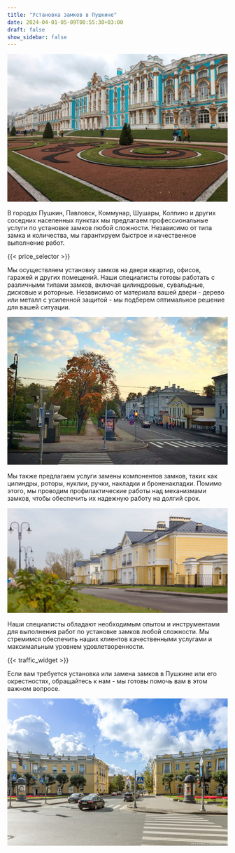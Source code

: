 ```yaml
---
title: "Установка замков в Пушкине"
date: 2024-04-01-05-09T00:55:30+03:00
draft: false
show_sidebar: false
---
```


![Установка замков в Пушкине](Pushkin1.jpg)

В городах Пушкин, Павловск, Коммунар, Шушары, Колпино и других соседних населенных пунктах мы предлагаем профессиональные услуги по установке замков любой сложности. Независимо от типа замка и количества, мы гарантируем быстрое и качественное выполнение работ.

{{< price_selector >}}

Мы осуществляем установку замков на двери квартир, офисов, гаражей и других помещений. Наши специалисты готовы работать с различными типами замков, включая цилиндровые, сувальдные, дисковые и роторные. Независимо от материала вашей двери - дерево или металл с усиленной защитой - мы подберем оптимальное решение для вашей ситуации.

![Установка замков в Пушкине](Pushkin2.jpg)

Мы также предлагаем услуги замены компонентов замков, таких как цилиндры, роторы, нуклии, ручки, накладки и броненакладки. Помимо этого, мы проводим профилактические работы над механизмами замков, чтобы обеспечить их надежную работу на долгий срок.

![Установка замков в Пушкине](Pushkin3.jpg)

Наши специалисты обладают необходимым опытом и инструментами для выполнения работ по установке замков любой сложности. Мы стремимся обеспечить наших клиентов качественными услугами и максимальным уровнем удовлетворенности.

{{< traffic_widget >}}

Если вам требуется установка или замена замков в Пушкине или его окрестностях, обращайтесь к нам - мы готовы помочь вам в этом важном вопросе.

![Установка замков в Пушкине](Pushkin4.jpg)
